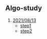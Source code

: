 ## Algo-study

1. [2021/08/13](https://github.com/k010103/algo-study/tree/sujeon/210813)
    - [step1](https://github.com/k010103/algo-study/tree/sujeon/210813/step1)
    - [step2](https://github.com/k010103/algo-study/tree/sujeon/210813/step2)
